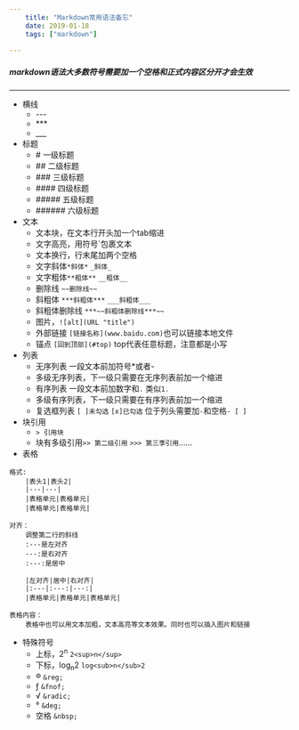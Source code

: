 ```yaml
---
    title: "Markdown常用语法备忘"
    date: 2019-01-18
    tags: ["markdown"]
    
---
```


##### markdown语法大多数符号需要加一个空格和正式内容区分开才会生效

***

* 横线
    * \---
    * \***
    * \___
* 标题
    * \# 一级标题
    * \## 二级标题
    * \### 三级标题
    * \#### 四级标题
    * \##### 五级标题
    * \###### 六级标题
* 文本
    * 文本块，在文本行开头加一个tab缩进
    * 文字高亮，用符号`包裹文本
    * 文本换行，行末尾加两个空格
    * 文字斜体`*斜体*` `_斜体_`
    * 文字粗体`**粗体**` `__粗体__`
    * 删除线 `~~删除线~~`
    * 斜粗体 `***斜粗体***` `___斜粗体___`
    * 斜粗体删除线 `***~~斜粗体删除线***~~`
    * 图片，`![alt](URL "title")`
    * 外部链接 `[链接名称](www.baidu.com)`也可以链接本地文件
    * 锚点 `[回到顶部](#top)` top代表任意标题，注意都是小写
* 列表
    * 无序列表 一段文本前加符号\*或者\-
    * 多级无序列表，下一级只需要在无序列表前加一个缩进
    * 有序列表 一段文本前加数字和`.` 类似`1.`
    * 多级有序列表，下一级只需要在有序列表前加一个缩进
    * 复选框列表 `[ ]未勾选` `[x]已勾选` 位于列头需要加`-`和空格`- [ ]`
* 块引用  
    * `> 引用块`
    * 块有多级引用`>> 第二级引用` `>>> 第三季引用`......
* 表格  

```
格式:
    |表头1|表头2|
    |---|---|
    |表格单元|表格单元|
    |表格单元|表格单元|

对齐：
    调整第二行的斜线
    :---是左对齐
    ---:是右对齐
    :---:是居中

    |左对齐|居中|右对齐|
    |:---|:---:|---:|
    |表格单元|表格单元|表格单元|

表格内容：
    表格中也可以用文本加粗，文本高亮等文本效果。同时也可以插入图片和链接
```

* 特殊符号
  * 上标，2<sup>n</sup> `2<sup>n</sup>`
  * 下标，log<sub>n</sub>2 `log<sub>n</sub>2`
  * &reg; `&reg;`
  * &fnof; `&fnof;`
  * &radic; `&radic;`
  * &deg; `&deg;`
  * 空格 `&nbsp;`



    


    
    
    

